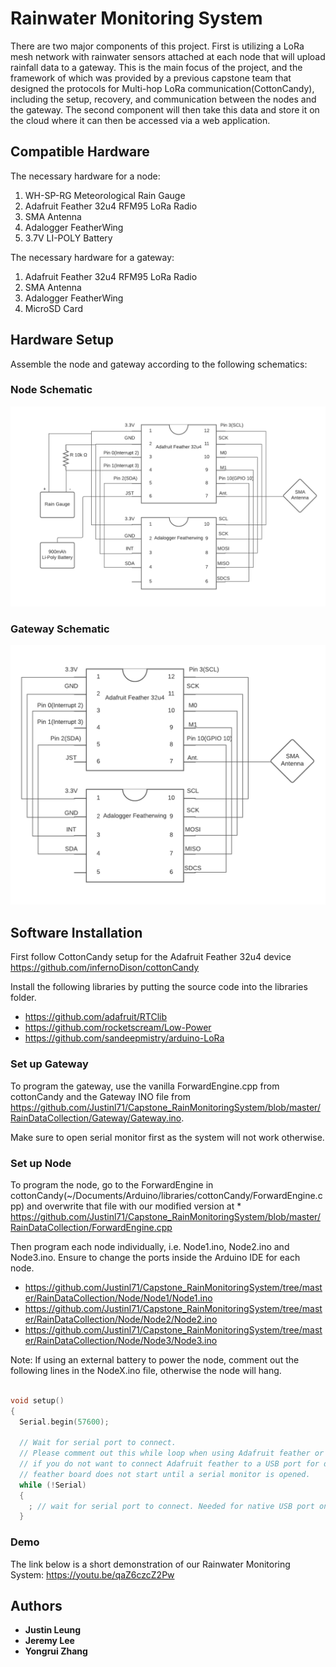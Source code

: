 # Rainwater Monitoring System 

There are two major components of this project. First is utilizing a LoRa mesh network with rainwater sensors attached at each node that will upload rainfall data to a gateway. This is the main focus of the project, and the framework of which was provided by a previous capstone team that designed the protocols for Multi-hop LoRa communication(CottonCandy), including the setup, recovery, and communication between the nodes and the gateway. The second component will then take this data and store it on the cloud where it can then be accessed via a web application.

## Compatible Hardware

The necessary hardware for a node:
1. WH-SP-RG Meteorological Rain Gauge
2. Adafruit Feather 32u4 RFM95 LoRa Radio
3. SMA Antenna
4. Adalogger FeatherWing 
5. 3.7V LI-POLY Battery

The necessary hardware for a gateway:
1. Adafruit Feather 32u4 RFM95 LoRa Radio
2. SMA Antenna
3. Adalogger FeatherWing 
4. MicroSD Card

## Hardware Setup

Assemble the node and gateway according to the following schematics:
### Node Schematic
![Node Schematic](https://github.com/Justinl71/Capstone_RainMonitoringSystem/blob/master/nodeDiagram.png)
### Gateway Schematic
![Gateway Schematic](https://github.com/Justinl71/Capstone_RainMonitoringSystem/blob/master/gatewayDiagram.png)


## Software Installation

First follow CottonCandy setup for the Adafruit Feather 32u4 device 
https://github.com/infernoDison/cottonCandy 

Install the following libraries by putting the source code into the libraries folder.
* https://github.com/adafruit/RTClib
* https://github.com/rocketscream/Low-Power
* https://github.com/sandeepmistry/arduino-LoRa


### Set up Gateway
To program the gateway, use the vanilla ForwardEngine.cpp from cottonCandy
and the Gateway INO file from https://github.com/Justinl71/Capstone_RainMonitoringSystem/blob/master/RainDataCollection/Gateway/Gateway.ino.

Make sure to open serial monitor first as the system will not work otherwise.

### Set up Node
To program the node, go to the ForwardEngine in cottonCandy(~/Documents/Arduino/libraries/cottonCandy/ForwardEngine.cpp) and overwrite that file with our modified version at * https://github.com/Justinl71/Capstone_RainMonitoringSystem/blob/master/RainDataCollection/ForwardEngine.cpp

Then program each node individually, i.e. Node1.ino, Node2.ino and Node3.ino. Ensure to change the ports inside the Arduino IDE for each node.
* https://github.com/Justinl71/Capstone_RainMonitoringSystem/tree/master/RainDataCollection/Node/Node1/Node1.ino
* https://github.com/Justinl71/Capstone_RainMonitoringSystem/tree/master/RainDataCollection/Node/Node2/Node2.ino
* https://github.com/Justinl71/Capstone_RainMonitoringSystem/tree/master/RainDataCollection/Node/Node3/Node3.ino

Note: If using an external battery to power the node, comment out the following lines in the NodeX.ino file, otherwise the node will hang.

```cpp

void setup()
{
  Serial.begin(57600);

  // Wait for serial port to connect.
  // Please comment out this while loop when using Adafruit feather or other ATmega32u4 boards 
  // if you do not want to connect Adafruit feather to a USB port for debugging. Otherwise, the
  // feather board does not start until a serial monitor is opened.
  while (!Serial)
  {
    ; // wait for serial port to connect. Needed for native USB port only
  }
```

### Demo 
The link below is a short demonstration of our Rainwater Monitoring System:
https://youtu.be/qaZ6czcZ2Pw


## Authors
* **Justin Leung**
* **Jeremy Lee**
* **Yongrui Zhang**
